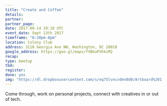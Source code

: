 ```yaml
---
title: "Create and Coffee"
details:
partner:
partner_page:
date: 2017-09-14 19:10 UTC
event_date: Sept 13th 2017
timeframe: "6:30pm-8pm"
location: Colony Club
address: 3118 Georgia Ave NW, Washington, DC 20010
google_address: https://goo.gl/maps/fVBGuPVhkcM2
recap:
type: meetup
tbd:
register:
done: yes
img: "https://dl.dropboxusercontent.com/s/eq75lvncvden0d0/Artboard%201.jpg?dl=0"
---
```


<div class="m-content__event">
  <p> Come through, work on personal projects, connect with creatives in or out of tech.</p>
</div>


